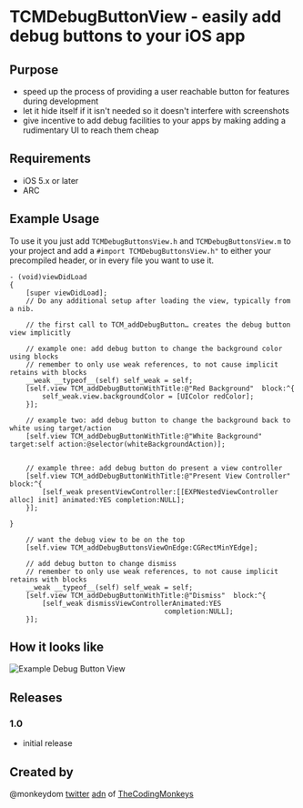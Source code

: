 # TCMDebugButtonView - easily add debug buttons to your iOS app

## Purpose
* speed up the process of providing a user reachable button for features during development
* let it hide itself if it isn't needed so it doesn't interfere with screenshots
* give incentive to add debug facilities to your apps by making adding a rudimentary UI to reach them cheap


## Requirements
* iOS 5.x or later
* ARC

## Example Usage
To use it you just add ``TCMDebugButtonsView.h`` and ``TCMDebugButtonsView.m`` to your project and add a ``#import TCMDebugButtonsView.h"`` to either your precompiled header, or in every file you want to use it.


```
- (void)viewDidLoad
{
    [super viewDidLoad];
	// Do any additional setup after loading the view, typically from a nib.
	
	// the first call to TCM_addDebugButton… creates the debug button view implicitly
	
	// example one: add debug button to change the background color using blocks
	// remember to only use weak references, to not cause implicit retains with blocks
	__weak __typeof__(self) self_weak = self;
	[self.view TCM_addDebugButtonWithTitle:@"Red Background"  block:^{
		self_weak.view.backgroundColor = [UIColor redColor];
	}];
	
	// example two: add debug button to change the background back to white using target/action
	[self.view TCM_addDebugButtonWithTitle:@"White Background" target:self action:@selector(whiteBackgroundAction)];
	
	
	// example three: add debug button do present a view controller
	[self.view TCM_addDebugButtonWithTitle:@"Present View Controller"  block:^{
		[self_weak presentViewController:[[EXPNestedViewController alloc] init] animated:YES completion:NULL];
	}];
	
}
```
```
	// want the debug view to be on the top
	[self.view TCM_addDebugButtonsViewOnEdge:CGRectMinYEdge];

	// add debug button to change dismiss
	// remember to only use weak references, to not cause implicit retains with blocks
	__weak __typeof__(self) self_weak = self;
	[self.view TCM_addDebugButtonWithTitle:@"Dismiss"  block:^{
		[self_weak dismissViewControllerAnimated:YES
									  completion:NULL];
	}];
```

## How it looks like
![Example Debug Button View](http://f.cl.ly/items/2R3b3r0M1W0O1h0N3p1Z/DebugButtonView.jpg)

## Releases
### 1.0 
* initial release

## Created by
@monkeydom [twitter](http://twitter.com/monkeydom) [adn](http://alpha.app.net/monkeydom)
of [TheCodingMonkeys](http://codingmonkeys.de)